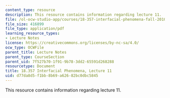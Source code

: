 ```yaml
---
content_type: resource
description: This resource contains information regarding lecture 11.
file: /ol-ocw-studio-app/courses/18-357-interfacial-phenomena-fall-2010/d77da8d5f1bb8b69a62682bc0dbc5845_MIT18_357F10_Lecture11.pdf
file_size: 416899
file_type: application/pdf
learning_resource_types:
- Lecture Notes
license: https://creativecommons.org/licenses/by-nc-sa/4.0/
ocw_type: OCWFile
parent_title: Lecture Notes
parent_type: CourseSection
parent_uid: 7f527b70-1f91-9b78-3dd2-65591d268288
resourcetype: Document
title: 18.357 Interfacial Phenomena, Lecture 11
uid: d77da8d5-f1bb-8b69-a626-82bc0dbc5845
---
```

This resource contains information regarding lecture 11.